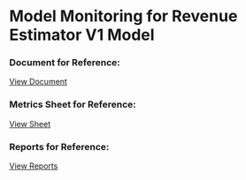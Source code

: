 # Model Monitoring for Revenue Estimator V1 Model

### Document for Reference:
[View Document](https://docs.google.com/document/d/1uKaeLg81_heNZMcIGOxl1I_Gd4Ny0ifKAcptoIwGMNM/edit?usp=sharing)

### Metrics Sheet for Reference: 
[View Sheet](https://docs.google.com/spreadsheets/d/1Sr8hJmXJwVhbAZQeHWNTstrT_JKORoXHhGbus9lhWB0/edit?usp=sharing)

### Reports for Reference: 
[View Reports](https://drive.google.com/drive/folders/19zdFMg2OuP2LA1UoNqSg_VOWISzghMsw?usp=sharing)

